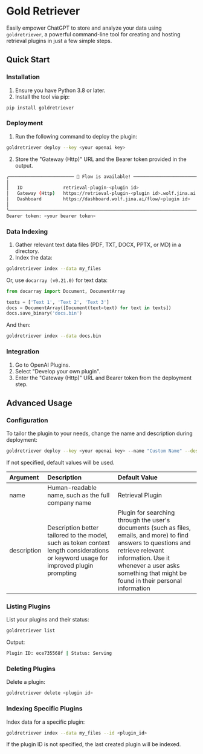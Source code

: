 # Gold Retriever

Easily empower ChatGPT to store and analyze your data using `goldretriever`, a powerful command-line tool for creating and hosting retrieval plugins in just a few simple steps.


## Quick Start

### Installation

1. Ensure you have Python 3.8 or later.
2. Install the tool via pip:
  ```bash
  pip install goldretriever
  ```

### Deployment
1. Run the following command to deploy the plugin:
```bash
goldretriever deploy --key <your openai key>
```
2. Store the "Gateway (Http)" URL and the Bearer token provided in the output.
```bash
╭──────────────────────── 🎉 Flow is available! ────────────────────────╮
│                                                                       │
│   ID               retrieval-plugin-<plugin id>                       │
│   Gateway (Http)   https://retrieval-plugin-<plugin id>.wolf.jina.ai  │
│   Dashboard        https://dashboard.wolf.jina.ai/flow/<plugin id>    │
│                                                                       │
╰───────────────────────────────────────────────────────────────────────╯
Bearer token: <your bearer token>
```

### Data Indexing
1. Gather relevant text data files (PDF, TXT, DOCX, PPTX, or MD) in a directory.
2. Index the data:
```bash
goldretriever index --data my_files
```
  Or, use `docarray (v0.21.0)` for text data:
```python
from docarray import Document, DocumentArray

texts = ['Text 1', 'Text 2', 'Text 3']
docs = DocumentArray([Document(text=text) for text in texts])
docs.save_binary('docs.bin')
```
And then:
```bash
goldretriever index --data docs.bin
```

### Integration
1. Go to OpenAI Plugins.
2. Select "Develop your own plugin".
3. Enter the "Gateway (Http)" URL and Bearer token from the deployment step.


## Advanced Usage


### Configuration
To tailor the plugin to your needs, change the name and description during deployment:
```bash
goldretriever deploy --key <your openai key> --name "Custom Name" --description "Custom description"
```
If not specified, default values will be used.

| Argument    | Description                                   | Default Value                                                                                                                                                                                                                               |
|:------------|:----------------------------------------------|:--------------------------------------------------------------------------------------------------------------------------------------------------------------------------------------------------------------------------------------------|
| name        | Human-readable name, such as the full company name	  | Retrieval Plugin                                                                                                                                                                                                                            |
| description | Description better tailored to the model, such as token context length considerations or keyword usage for improved plugin prompting                                      | Plugin for searching through the user's documents (such as files, emails, and more) to find answers to questions and retrieve relevant information. Use it whenever a user asks something that might be found in their personal information |



### Listing Plugins
List your plugins and their status:
```bash
goldretriever list
```

Output:
```bash
Plugin ID: ece735568f | Status: Serving
```

### Deleting Plugins
Delete a plugin:
```bash
goldretriever delete <plugin id>
```

### Indexing Specific Plugins
Index data for a specific plugin:
```bash
goldretriever index --data my_files --id <plugin_id>
```
If the plugin ID is not specified, the last created plugin will be indexed.
